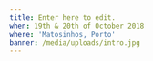 ```yaml
---
title: Enter here to edit.
when: 19th & 20th of October 2018
where: 'Matosinhos, Porto'
banner: /media/uploads/intro.jpg
---
```

